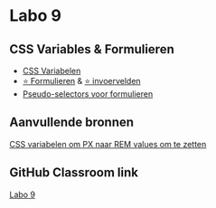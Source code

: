 # Labo 9

## CSS Variables & Formulieren

* [CSS Variabelen](https://apwt.gitbook.io/webtechnologie/css/intro-4/variabelen)
* [⭐️ Formulieren](https://apwt.gitbook.io/webtechnologie/html/intro-2) & [⭐️ invoervelden](https://apwt.gitbook.io/webtechnologie/html/intro-2/invoervelden)
* [Pseudo-selectors voor formulieren](https://apwt.gitbook.io/webtechnologie/css/intro-1/pseudo-selectors#input-pseudo-klassen)

## Aanvullende bronnen

[CSS variabelen om PX naar REM values om te zetten](https://www.joshwcomeau.com/css/surprising-truth-about-pixels-and-accessibility/#bonus-rem-quality-of-life-12)

## GitHub Classroom link

[Labo 9](https://classroom.github.com/a/OY5D0PtT)
